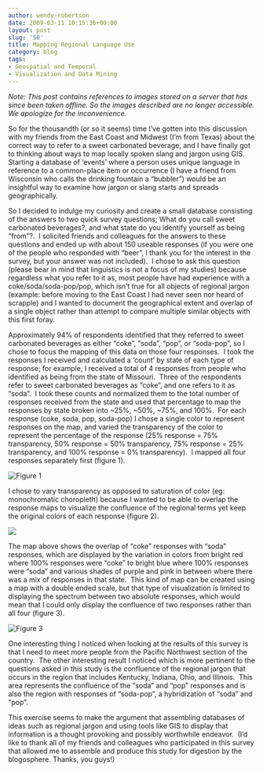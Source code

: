 ```yaml
---
author: wendy-robertson
date: 2009-03-11 10:15:36+00:00
layout: post
slug: '50'
title: Mapping Regional Language Use
category: blog
tags:
- Geospatial and Temporal
- Visualization and Data Mining
---
```


*Note: This post contains references to images stored on a server that has since been taken offline. So the images described are no longer accessible. We apologize for the inconvenience.*

So for the thousandth (or so it seems) time I’ve gotten into this discussion with my friends from the East Coast and Midwest (I’m from Texas) about the correct way to refer to a sweet carbonated beverage, and I have finally got to thinking about ways to map locally spoken slang and jargon using GIS.  Starting a database of ‘events’ where a person uses unique language in reference to a common-place item or occurrence (I have a friend from Wisconsin who calls the drinking fountain a “bubbler”) would be an insightful way to examine how jargon or slang starts and spreads geographically.

So I decided to indulge my curiosity and create a small database consisting of the answers to two quick survey questions; What do you call sweet carbonated beverages?, and what state do you identify yourself as being “from”?.  I solicited friends and colleagues for the answers to these questions and ended up with about 150 useable responses (if you were one of the people who responded with “beer”, I thank you for the interest in the survey, but your answer was not included).  I chose to ask this question (please bear in mind that linguistics is not a focus of my studies) because regardless what you refer to it as, most people have had experience with a coke/soda/soda-pop/pop, which isn’t true for all objects of regional jargon (example: before moving to the East Coast I had never seen nor heard of scrapple) and I wanted to document the geographical extent and overlap of a single object rather than attempt to compare multiple similar objects with this first foray.

Approximately 94% of respondents identified that they referred to sweet carbonated beverages as either “coke”, “soda”, “pop”, or “soda-pop”, so I chose to focus the mapping of this data on those four responses.  I took the responses I received and calculated a ‘count’ by state of each type of response; for example, I received a total of 4 responses from people who identified as being from the state of Missouri.  Three of the respondents refer to sweet carbonated beverages as “coke”, and one refers to it as “soda”.  I took these counts and normalized them to the total number of responses received from the state and used that percentage to map the responses by state broken into ~25%, ~50%, ~75%, and 100%.  For each response (coke, soda, pop, soda-pop) I chose a single color to represent responses on the map, and varied the transparency of the color to represent the percentage of the response (25% response = 75% transparency, 50% response = 50% transparency, 75% response = 25% transparency, and 100% response = 0% transparency).  I mapped all four responses separately first (figure 1).

![Figure 1](http://people.virginia.edu/~jfg9x/clip_image002.jpg)

I chose to vary transparency as opposed to saturation of color (eg: monochromatic choropleth) because I wanted to be able to overlap the response maps to visualize the confluence of the regional terms yet keep the original colors of each response (figure 2).

![](http://people.virginia.edu/~jfg9x/clip_image003.jpg)

The map above shows the overlap of “coke” responses with “soda” responses, which are displayed by the variation in colors from bright red where 100% responses were “coke” to bright blue where 100% responses were “soda” and various shades of purple and pink in between where there was a mix of responses in that state.  This kind of map can be created using a map with a double ended scale, but that type of visualization is limited to displaying the spectrum between two absolute responses, which would mean that I could only display the confluence of two responses rather than all four (figure 3).

![Figure 3](http://people.virginia.edu/~jfg9x/clip_image004.jpg)

One interesting thing I noticed when looking at the results of this survey is that I need to meet more people from the Pacific Northwest section of the country.  The other interesting result I noticed which is more pertinent to the questions asked in this study is the confluence of the regional jargon that occurs in the region that includes Kentucky, Indiana, Ohio, and Illinois.  This area represents the confluence of the “soda” and “pop” responses and is also the region with responses of “soda-pop”, a hybridization of “soda” and “pop”.

This exercise seems to make the argument that assembling databases of ideas such as regional jargon and using tools like GIS to display that information is a thought provoking and possibly worthwhile endeavor.  (I’d like to thank all of my friends and colleagues who participated in this survey that allowed me to assemble and produce this study for digestion by the blogosphere. Thanks, you guys!)
